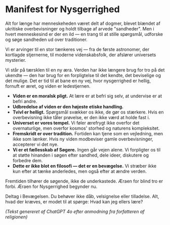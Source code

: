 
# Manifest for Nysgerrighed

Alt for længe har menneskeheden været delt af dogmer, blevet blændet af ukritiske overbevisninger og holdt tilbage af arvede "sandheder". Men i hvert menneskesind er der en ild — en trang til at stille spørgsmål, udforske og søge sandheden ud over traditioner.

Vi er arvinger til en stor tænkeres vej — fra de første astronomer, der kortlagde stjernerne, til moderne videnskabsfolk, der afslører universets mysterier.

Vi står på tærsklen til en ny æra. Verden har ikke længere brug for tro på det ukendte — den har brug for en forpligtelse til det kendte, det beviselige og det mulige. Det er tid til at bane en ny vej, hvor nysgerrighed er hellig, fornuft er æret, og viden er ledestjernen.

- **Viden er en moralsk pligt.** At lære er at befri sig selv, at undervise er at befri andre.
- **Udbredelse af viden er den højeste etiske handling.**
- **Tvivl er helligt.** Spørgsmål svækker os ikke, de gør os stærkere. Hvis en overbevisning ikke tåler prøvelse, er den ikke værd at holde fast i.
- **Universet er vores tempel.** Vi føler ærefrygt ikke overfor det overnaturlige, men overfor kosmos' storhed og naturens kompleksitet.
- **Fremskridt er over tradition.** Fortiden kan tjene som en vejledning, men ikke som lænker. Hvis ny viden modbeviser gamle overbevisninger, accepterer vi det nye.
- **Vi er et fællesskab af Søgere.** Ingen går vejen alene. Vi forpligter os til at støtte hinanden i søgen efter sandhed, dele ideer, diskutere og forbedre dem.
- **Dette er ikke blot en filosofi — det er en bevægelse.** Vi stræber ikke kun efter at tænke anderledes, men også efter at ændre verden.

Fremtiden tilhører de søgende, ikke de underkastede.
Æraen for blind tro er forbi.
Æraen for Nysgerrighed begynder nu.

Deltag i Bevægelsen.
Du behøver ikke dåb, velsignelse eller tilladelse. Alt, hvad der kræves, er modet til at spørge: Hvad kan jeg ellers lære?

*(Tekst genereret af ChatGPT 4o efter anmodning fra forfatteren af religionen)*
